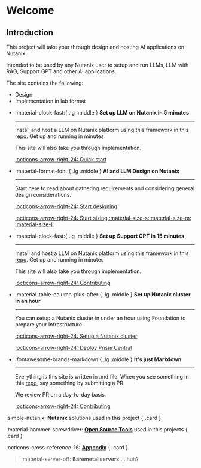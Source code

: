 # Welcome

## Introduction

This project will take your through design and hosting AI applications on Nutanix.

Intended to be used by any Nutanix user to setup and run LLMs, LLM with RAG, Support GPT and other AI applications. 

The site contains the following:

- Design
- Implementation in lab format


<div class="grid cards" markdown>

-   :material-clock-fast:{ .lg .middle } __Set up LLM on Nutanix in 5 minutes__

    ---

    Install and host a LLM on Nutanix platform using this framework in this [repo](https://github.com/jesse-gonzalez/nai-llm-fleet-infra). Get up
    and running in minutes

    This site will also take you through implementation.

    [:octicons-arrow-right-24: Quick start](#)


-   :material-format-font:{ .lg .middle } __AI and LLM Design on Nutanix__

    ---

    Start here to read about gathering requirements and considering general design considerations.

    [:octicons-arrow-right-24: Start designing](#)

    [:octicons-arrow-right-24: Start sizing :material-size-s::material-size-m: :material-size-l: ](#)

-   :material-clock-fast:{ .lg .middle } __Set up Support GPT in 15 minutes__

    ---

    Install and host a LLM on Nutanix platform using this framework in this [repo](https://github.com/jesse-gonzalez/nai-llm-fleet-infra). Get up
    and running in minutes

    This site will also take you through implementation.

    [:octicons-arrow-right-24: Contributing](contributing.md)

-   :material-table-column-plus-after:{ .lg .middle } __Set up Nutanix cluster in an hour__

    ---

    You can setup a Nutanix cluster in under an hour using Foundation to prepare your infrastructure

    [:octicons-arrow-right-24: Setup a Nutanix cluster](https://nhtd1.howntnx.win/diyfoundation/diyfoundation/)
  
    [:octicons-arrow-right-24: Deploy Prism Central](https://nhtd1.howntnx.win/pcdeploy/pcdeploy/)

-   :fontawesome-brands-markdown:{ .lg .middle } __It's just Markdown__

    ---

    Everything is this site is written in .md file. When you see something in this [repo](https://github.com/nutanix-japan/nai-llm), say something by submitting a PR. 
    
    We review PR on a day-to-day basis.

    [:octicons-arrow-right-24: Contributing](contributing.md)

</div>

<div class="grid" markdown>

:simple-nutanix: __Nutanix__ solutions used in this project
{ .card }

:material-hammer-screwdriver: [__Open Source Tools__](tools/tools.md) used in this projects
{ .card }

:octicons-cross-reference-16: [__Appendix__](appendix/appendix.md)
{ .card }

> :material-server-off: __Baremetal servers__ ... huh?

</div>